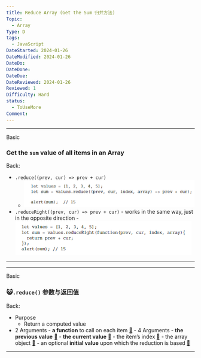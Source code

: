 ```yaml
---
title: Reduce Array (Get the Sum 归并方法)
Topic:
  - Array
Type: D
tags:
  - JavaScript
DateStarted: 2024-01-26
DateModified: 2024-01-26
DateDo:
DateDone:
DateDue:
DateReviewed: 2024-01-26
Reviewed: 1
Difficulty: Hard
status:
  - ToUseMore
Comment:
---
```


---

Basic

### Get the `sum` value of all items in an Array

Back:

- `.reduce((prev, cur) => prev + cur)`
  - ![](./z-Assets/1691312206123.png)
- `.reduceRight((prev, cur) => prev + cur)` - works in the same way, just in the opposite direction - ![](./z-Assets/1691312257363.png)
<!--ID: 1706600287415-->

---

<!--SR:!2024-02-01,3,250-->

---

Basic

### 😺`.reduce()` 参数与返回值

Back:

- Purpose
  - Return a computed value
- 2 Arguments - **a function** to call on each item [📌](obsidian://jump-to-pdf?pdf=ProJS%2FC6-Collection-Reference-Type.pdf&annotate=ef32b89b-137a-4299) - 4 Arguments - **the previous value** [📌](obsidian://jump-to-pdf?pdf=ProJS%2FC6-Collection-Reference-Type.pdf&annotate=82d14c01-3f3e-f40a) - **the current value** [📌](obsidian://jump-to-pdf?pdf=ProJS%2FC6-Collection-Reference-Type.pdf&annotate=2a37a043-94d3-6036) - the item’s index [📌](obsidian://jump-to-pdf?pdf=ProJS%2FC6-Collection-Reference-Type.pdf&annotate=620a7f99-e301-6fd1) - the array object [📌](obsidian://jump-to-pdf?pdf=ProJS%2FC6-Collection-Reference-Type.pdf&annotate=1fc6464f-49da-aa80) - an optional **initial value** upon which the reduction is based [📌](obsidian://jump-to-pdf?pdf=ProJS%2FC6-Collection-Reference-Type.pdf&annotate=27095b3b-0310-a322)
<!--ID: 1706600287419-->

---

<!--SR:!2024-01-30,1,230-->
